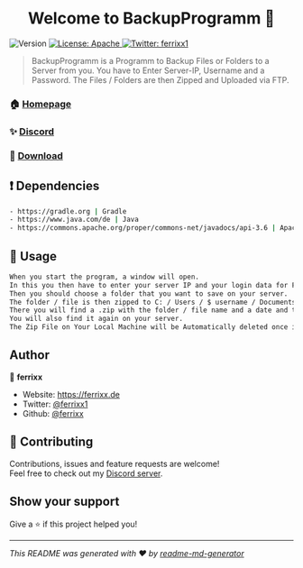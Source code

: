<h1 align="center">Welcome to BackupProgramm 👋</h1>
<p>
  <img alt="Version" src="https://img.shields.io/badge/version-1.0.6-blue.svg?cacheSeconds=2592000" />
  <a href="#" target="_blank">
    <img alt="License: Apache" src="https://img.shields.io/badge/License-Apache-yellow.svg" />
  </a>
  <a href="https://twitter.com/ferrixx1" target="_blank">
    <img alt="Twitter: ferrixx1" src="https://img.shields.io/twitter/follow/ferrixx1.svg?style=social" />
  </a>
</p>

> BackupProgramm is a Programm to Backup Files or Folders to a Server from you. You have to Enter Server-IP, Username and a Password. 
> The Files / Folders are then Zipped and Uploaded via FTP.

### 🏠 [Homepage](https://ferrixx.de)

### ✨ [Discord](https://ferrixx.de/discord)

### 🔽 [Download](https://ferrixx.de/downloads/BackupProgramm.exe)

<!-- ### 📝 [Trello (Update Logs)](https://trello.com/b/bjl2Pvqw/discord-bot) -->

## ❗️ Dependencies

```sh
- https://gradle.org | Gradle
- https://www.java.com/de | Java
- https://commons.apache.org/proper/commons-net/javadocs/api-3.6 | Apache Commons net
```

## 🔌 Usage

```sh
When you start the program, a window will open. 
In this you then have to enter your server IP and your login data for FTP access. 
Then you should choose a folder that you want to save on your server.
The folder / file is then zipped to C: / Users / $ username / Documents. 
There you will find a .zip with the folder / file name and a date and time. 
You will also find it again on your server.
The Zip File on Your Local Machine will be Automatically deleted once it has been Uploaded. :)
```


## Author

👤 **ferrixx**

* Website: https://ferrixx.de
* Twitter: [@ferrixx1](https://twitter.com/ferrixx1)
* Github: [@ferrixx](https://github.com/ferrixx)

## 🤝 Contributing

Contributions, issues and feature requests are welcome!<br />Feel free to check out my [Discord server](https://ferrixx.de/discord). 

## Show your support

Give a ⭐️ if this project helped you!

***
_This README was generated with ❤️ by [readme-md-generator](https://github.com/kefranabg/readme-md-generator)_
